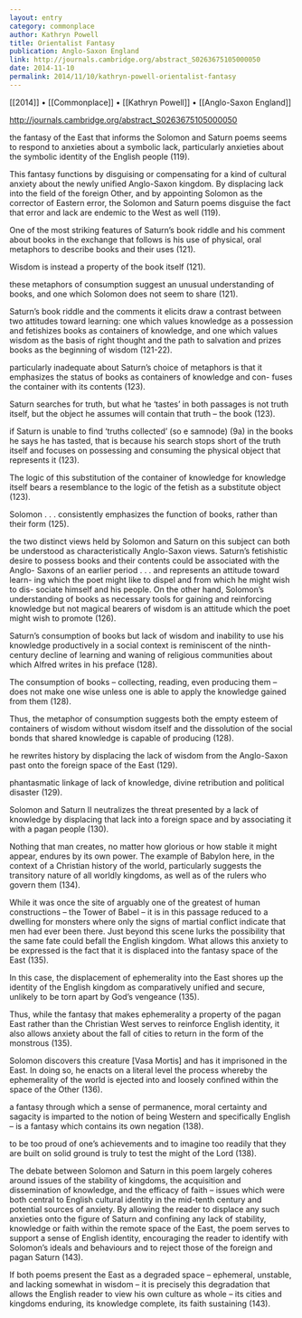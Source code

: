 ```yaml
---
layout: entry
category: commonplace
author: Kathryn Powell
title: Orientalist Fantasy
publication: Anglo-Saxon England
link: http://journals.cambridge.org/abstract_S0263675105000050
date: 2014-11-10
permalink: 2014/11/10/kathryn-powell-orientalist-fantasy
---
```


[[2014]] • [[Commonplace]] • [[Kathryn Powell]] • [[Anglo-Saxon England]]

http://journals.cambridge.org/abstract_S0263675105000050

the fantasy of the East that informs the Solomon and Saturn poems seems to respond to anxieties about a symbolic lack, particularly anxieties about the symbolic identity of the English people (119). 

This fantasy functions by disguising or compensating for a kind of cultural anxiety about the newly unified Anglo-Saxon kingdom. By displacing lack into the field of the foreign Other, and by appointing Solomon as the corrector of Eastern error, the Solomon and Saturn poems disguise the fact that error and lack are endemic to the West as well (119).

One of the most striking features of Saturn’s book riddle and his comment about books in the exchange that follows is his use of physical, oral metaphors to describe books and their uses (121).

Wisdom is instead a property of the book itself (121).

these metaphors of consumption suggest an unusual understanding of books, and one which Solomon does not seem to share (121).

Saturn’s book riddle and the comments it elicits draw a contrast between two attitudes toward learning: one which values knowledge as a possession and fetishizes books as containers of knowledge, and one which values wisdom as the basis of right thought and the path to salvation and prizes books as the beginning of wisdom (121-22).

particularly inadequate about Saturn’s choice of metaphors is that it emphasizes the status of books as containers of knowledge and con- fuses the container with its contents (123).

Saturn searches for truth, but what he ‘tastes’ in both passages is not truth itself, but the object he assumes will contain that truth – the book (123).

if Saturn is unable to find ‘truths collected’ (so e samnode) (9a) in the books he says he has tasted, that is because his search stops short of the truth itself and focuses on possessing and consuming the physical object that represents it (123).

The logic of this substitution of the container of knowledge for knowledge itself bears a resemblance to the logic of the fetish as a substitute object (123).

Solomon . . . consistently emphasizes the function of books, rather than their form (125).

the two distinct views held by Solomon and Saturn on this subject can both be understood as characteristically Anglo-Saxon views. Saturn’s fetishistic desire to possess books and their contents could be associated with the Anglo- Saxons of an earlier period . . . and represents an attitude toward learn- ing which the poet might like to dispel and from which he might wish to dis- sociate himself and his people. On the other hand, Solomon’s understanding of books as necessary tools for gaining and reinforcing knowledge but not magical bearers of wisdom is an attitude which the poet might wish to promote (126).

Saturn’s consumption of books but lack of wisdom and inability to use his knowledge productively in a social context is reminiscent of the ninth-century decline of learning and waning of religious communities about which Alfred writes in his preface (128).

The consumption of books – collecting, reading, even producing them – does not make one wise unless one is able to apply the knowledge gained from them (128).

Thus, the metaphor of consumption suggests both the empty esteem of containers of wisdom without wisdom itself and the dissolution of the social bonds that shared knowledge is capable of producing (128).

he rewrites history by displacing the lack of wisdom from the Anglo-Saxon past onto the foreign space of the East (129).

phantasmatic linkage of lack of knowledge, divine retribution and political disaster (129).

Solomon and Saturn II neutralizes the threat presented by a lack of knowledge by displacing that lack into a foreign space and by associating it with a pagan people (130).

Nothing that man creates, no matter how glorious or how stable it might appear, endures by its own power. The example of Babylon here, in the context of a Christian history of the world, particularly suggests the transitory nature of all worldly kingdoms, as well as of the rulers who govern them (134).

While it was once the site of arguably one of the greatest of human constructions – the Tower of Babel – it is in this passage reduced to a dwelling for monsters where only the signs of martial conflict indicate that men had ever been there. Just beyond this scene lurks the possibility that the same fate could befall the English kingdom. What allows this anxiety to be expressed is the fact that it is displaced into the fantasy space of the East (135).

In this case, the displacement of ephemerality into the East shores up the identity of the English kingdom as comparatively unified and secure, unlikely to be torn apart by God’s vengeance (135).

Thus, while the fantasy that makes ephemerality a property of the pagan East rather than the Christian West serves to reinforce English identity, it also allows anxiety about the fall of cities to return in the form of the monstrous (135).

Solomon discovers this creature [Vasa Mortis] and has it imprisoned in the East. In doing so, he enacts on a literal level the process whereby the ephemerality of the world is ejected into and loosely confined within the space of the Other (136).

a fantasy through which a sense of permanence, moral certainty and sagacity is imparted to the notion of being Western and specifically English – is a fantasy which contains its own negation (138).

to be too proud of one’s achievements and to imagine too readily that they are built on solid ground is truly to test the might of the Lord (138).

The debate between Solomon and Saturn in this poem largely coheres around issues of the stability of kingdoms, the acquisition and dissemination of knowledge, and the efficacy of faith – issues which were both central to English cultural identity in the mid-tenth century and potential sources of anxiety. By allowing the reader to displace any such anxieties onto the figure of Saturn and confining any lack of stability, knowledge or faith within the remote space of the East, the poem serves to support a sense of English identity, encouraging the reader to identify with Solomon’s ideals and behaviours and to reject those of the foreign and pagan Saturn (143).

If both poems present the East as a degraded space – ephemeral, unstable, and lacking somewhat in wisdom – it is precisely this degradation that allows the English reader to view his own culture as whole – its cities and kingdoms enduring, its knowledge complete, its faith sustaining (143).

